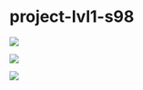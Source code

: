 # project-lvl1-s98
<a href="https://codeclimate.com/github/codeclimate/codeclimate"><img src="https://codeclimate.com/github/codeclimate/codeclimate/badges/gpa.svg" /></a>

<a href="https://codeclimate.com/github/codeclimate/codeclimate/coverage"><img src="https://codeclimate.com/github/codeclimate/codeclimate/badges/coverage.svg" /></a>

<a href="https://codeclimate.com/github/if712/project-lvl1-s98"><img src="https://codeclimate.com/github/if712/project-lvl1-s98/badges/issue_count.svg" /></a>
